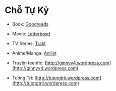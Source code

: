 # Chỗ Tự Kỷ
+ Book: [Goodreads](https://www.goodreads.com/user/show/40601906)
+ Movie: [Letterboxd](https://letterboxd.com/giinny9x)
+ TV Series: [Trakt](https://trakt.tv/users/jarvis-12650888)
+ Anime/Manga: [Anilist](https://anilist.co/user/LittleMy)


+ Truyện teenfic: [http://ginnyv4.wordpress.com](http://ginnyv4.wordpress.com)
+ Tương Tri: [http://tuongtrii.wordpress.com](http://tuongtrii.wordpress.com)

